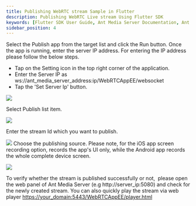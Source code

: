 ```yaml
---
title: Publishing WebRTC stream Sample in Flutter
description: Publishing WebRTC Live stream Using Flutter SDK 
keywords: [Flutter SDK User Guide, Ant Media Server Documentation, Ant Media Server Tutorials]
sidebar_position: 4
---
```


Select the Publish app from the target list and click the Run button. Once the app is running, enter the server IP address. For entering the IP address please follow the below steps.

*   Tap on the Setting icon in the top right corner of the application.
*   Enter the Server IP as ws://ant\_media\_server\_address:ip/WebRTCAppEE/websocket
*   Tap the 'Set Server Ip' button.

![](@site/static/img/IMG_F1372DF3182B-1(2).jpeg)

Select Publish list item.

![](@site/static/img/image-1654687508699.png)  

Enter the stream Id which you want to publish.

![](@site/static/img/image-1654687625473.png) Choose the publishing source. Please note, for the iOS app screen recording option, records the app's UI only, while the Android app records the whole complete device screen.

![](@site/static/img/image-1654687706637.png)

To verify whether the stream is published successfully or not,  please open the web panel of Ant Media Server (e.g http://server\_ip:5080) and check for the newly created stream. You can also quickly play the stream via web player [https://your\_domain:5443/WebRTCAppEE/player.html](https://your_domain:5443/WebRTCAppEE/player.html )
